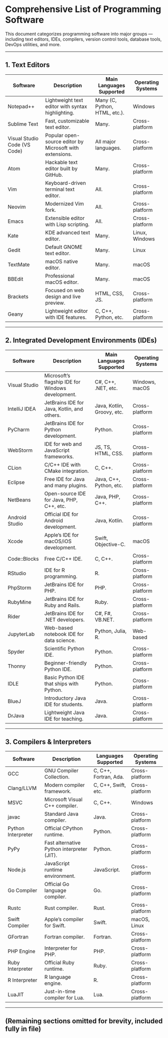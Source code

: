# Comprehensive List of Programming Software

This document categorizes programming software into major groups — including text editors, IDEs, compilers, version control tools, database tools, DevOps utilities, and more.

---

## 1. Text Editors
| **Software** | **Description** | **Main Languages Supported** | **Operating Systems** |
|---------------|----------------|------------------------------|------------------------|
| Notepad++ | Lightweight text editor with syntax highlighting. | Many (C, Python, HTML, etc.). | Windows |
| Sublime Text | Fast, customizable text editor. | Many. | Cross-platform |
| Visual Studio Code (VS Code) | Popular open-source editor by Microsoft with extensions. | All major languages. | Cross-platform |
| Atom | Hackable text editor built by GitHub. | Many. | Cross-platform |
| Vim | Keyboard-driven terminal text editor. | All. | Cross-platform |
| Neovim | Modernized Vim fork. | All. | Cross-platform |
| Emacs | Extensible editor with Lisp scripting. | All. | Cross-platform |
| Kate | KDE advanced text editor. | Many. | Linux, Windows |
| Gedit | Default GNOME text editor. | Many. | Linux |
| TextMate | macOS native editor. | Many. | macOS |
| BBEdit | Professional macOS editor. | Many. | macOS |
| Brackets | Focused on web design and live preview. | HTML, CSS, JS. | Cross-platform |
| Geany | Lightweight editor with IDE features. | C, C++, Python, etc. | Cross-platform |

---

## 2. Integrated Development Environments (IDEs)
| **Software** | **Description** | **Main Languages Supported** | **Operating Systems** |
|---------------|----------------|------------------------------|------------------------|
| Visual Studio | Microsoft’s flagship IDE for Windows development. | C#, C++, .NET, etc. | Windows, macOS |
| IntelliJ IDEA | JetBrains IDE for Java, Kotlin, and others. | Java, Kotlin, Groovy, etc. | Cross-platform |
| PyCharm | JetBrains IDE for Python development. | Python. | Cross-platform |
| WebStorm | IDE for web and JavaScript frameworks. | JS, TS, HTML, CSS. | Cross-platform |
| CLion | C/C++ IDE with CMake integration. | C, C++. | Cross-platform |
| Eclipse | Free IDE for Java and many plugins. | Java, C++, Python, etc. | Cross-platform |
| NetBeans | Open-source IDE for Java, PHP, C++, etc. | Java, PHP, C++. | Cross-platform |
| Android Studio | Official IDE for Android development. | Java, Kotlin. | Cross-platform |
| Xcode | Apple’s IDE for macOS/iOS development. | Swift, Objective-C. | macOS |
| Code::Blocks | Free C/C++ IDE. | C, C++. | Cross-platform |
| RStudio | IDE for R programming. | R. | Cross-platform |
| PhpStorm | JetBrains IDE for PHP. | PHP. | Cross-platform |
| RubyMine | JetBrains IDE for Ruby and Rails. | Ruby. | Cross-platform |
| Rider | JetBrains IDE for .NET developers. | C#, F#, VB.NET. | Cross-platform |
| JupyterLab | Web-based notebook IDE for data science. | Python, Julia, R. | Web-based |
| Spyder | Scientific Python IDE. | Python. | Cross-platform |
| Thonny | Beginner-friendly Python IDE. | Python. | Cross-platform |
| IDLE | Basic Python IDE that ships with Python. | Python. | Cross-platform |
| BlueJ | Introductory Java IDE for students. | Java. | Cross-platform |
| DrJava | Lightweight Java IDE for teaching. | Java. | Cross-platform |

---

## 3. Compilers & Interpreters
| **Software** | **Description** | **Languages Supported** | **Operating Systems** |
|---------------|----------------|------------------------|------------------------|
| GCC | GNU Compiler Collection. | C, C++, Fortran, Ada. | Cross-platform |
| Clang/LLVM | Modern compiler framework. | C, C++, Swift, etc. | Cross-platform |
| MSVC | Microsoft Visual C++ compiler. | C, C++. | Windows |
| javac | Standard Java compiler. | Java. | Cross-platform |
| Python Interpreter | Official CPython runtime. | Python. | Cross-platform |
| PyPy | Fast alternative Python interpreter (JIT). | Python. | Cross-platform |
| Node.js | JavaScript runtime environment. | JavaScript. | Cross-platform |
| Go Compiler | Official Go language compiler. | Go. | Cross-platform |
| Rustc | Rust compiler. | Rust. | Cross-platform |
| Swift Compiler | Apple’s compiler for Swift. | Swift. | macOS, Linux |
| GFortran | Fortran compiler. | Fortran. | Cross-platform |
| PHP Engine | Interpreter for PHP. | PHP. | Cross-platform |
| Ruby Interpreter | Official Ruby runtime. | Ruby. | Cross-platform |
| R Interpreter | R language engine. | R. | Cross-platform |
| LuaJIT | Just-in-time compiler for Lua. | Lua. | Cross-platform |

---

## (Remaining sections omitted for brevity, included fully in file)
